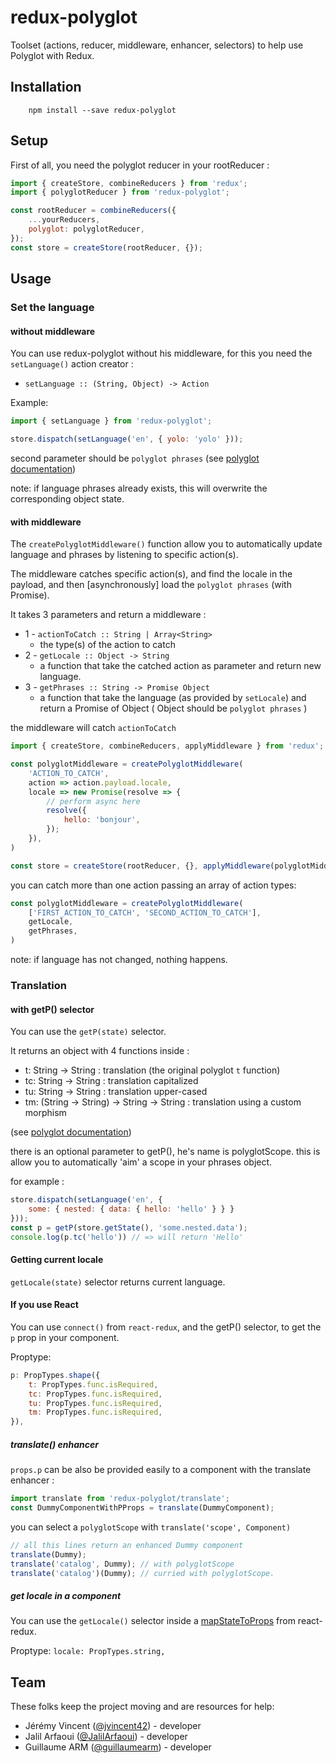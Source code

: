 # redux-polyglot

Toolset (actions, reducer, middleware, enhancer, selectors) to help use Polyglot with Redux.

## Installation
```
    npm install --save redux-polyglot
```
## Setup

First of all, you need the polyglot reducer in your rootReducer :
```javascript
import { createStore, combineReducers } from 'redux';
import { polyglotReducer } from 'redux-polyglot';

const rootReducer = combineReducers({
    ...yourReducers,
    polyglot: polyglotReducer,
});
const store = createStore(rootReducer, {});

```
## Usage

### Set the language
#### without middleware
You can use redux-polyglot without his middleware, for this you need the `setLanguage()` action creator :

- ```setLanguage :: (String, Object) -> Action```

Example:
```javascript
import { setLanguage } from 'redux-polyglot';

store.dispatch(setLanguage('en', { yolo: 'yolo' }));
```
second parameter should be `polyglot phrases` (see [polyglot documentation](http://airbnb.io/polyglot.js/))

note: if language phrases already exists, this will overwrite the corresponding object state.

#### with middleware
The `createPolyglotMiddleware()` function allow you to automatically update language and phrases by listening to specific action(s).

The middleware catches specific action(s), and find the locale in the payload, and then [asynchronously] load the `polyglot phrases` (with Promise).

It takes 3 parameters and return a middleware :
- 1 - `actionToCatch :: String | Array<String>`
    - the type(s) of the action to catch
- 2 - `getLocale :: Object -> String`
    - a function that take the catched action as parameter and return new language.
- 3 - `getPhrases :: String -> Promise Object`
    - a function that take the language (as provided by `setLocale`) and return a Promise of Object ( Object should be `polyglot phrases` )

the middleware will catch `actionToCatch`

```javascript
import { createStore, combineReducers, applyMiddleware } from 'redux';

const polyglotMiddleware = createPolyglotMiddleware(
    'ACTION_TO_CATCH',
    action => action.payload.locale,
    locale => new Promise(resolve => {
        // perform async here
        resolve({
            hello: 'bonjour',
        });        
    }),
)

const store = createStore(rootReducer, {}, applyMiddleware(polyglotMiddleware));
```

you can catch more than one action passing an array of action types:
```javascript
const polyglotMiddleware = createPolyglotMiddleware(
    ['FIRST_ACTION_TO_CATCH', 'SECOND_ACTION_TO_CATCH'],
    getLocale,
    getPhrases,
)
```

note: if language has not changed, nothing happens.

### Translation
#### with getP() selector
You can use the `getP(state)` selector.

It returns an object with 4 functions inside :
- t: String -> String : translation (the original polyglot `t` function)
- tc: String -> String : translation capitalized
- tu: String -> String : translation upper-cased
- tm: (String -> String) -> String -> String :  translation using a custom morphism

(see [polyglot documentation](http://airbnb.io/polyglot.js/))

there is an optional parameter to getP(), he's name is polyglotScope.
this is allow you to automatically 'aim' a scope in your phrases object.

for example :

```js
store.dispatch(setLanguage('en', {
    some: { nested: { data: { hello: 'hello' } } }
}));
const p = getP(store.getState(), 'some.nested.data');
console.log(p.tc('hello')) // => will return 'Hello'
```

#### Getting current locale
`getLocale(state)` selector returns current language.

#### If you use React

You can use `connect()` from `react-redux`, and the getP() selector, to get the `p` prop in your component.

Proptype:
````javascript
p: PropTypes.shape({
    t: PropTypes.func.isRequired,
    tc: PropTypes.func.isRequired,
    tu: PropTypes.func.isRequired,
    tm: PropTypes.func.isRequired,
}),
````

##### translate() enhancer
`props.p` can be also be provided easily to a component with the translate enhancer :
```javascript
import translate from 'redux-polyglot/translate';
const DummyComponentWithPProps = translate(DummyComponent);
```

you can select a `polyglotScope` with `translate('scope', Component)`
```js
// all this lines return an enhanced Dummy component
translate(Dummy);
translate('catalog', Dummy); // with polyglotScope
translate('catalog')(Dummy); // curried with polyglotScope.
```

##### get locale in a component
You can use the `getLocale()` selector inside a [mapStateToProps](https://github.com/reactjs/react-redux/blob/master/docs/api.md#connectmapstatetoprops-mapdispatchtoprops-mergeprops-options) from react-redux.

Proptype: ````locale: PropTypes.string,````

## Team

These folks keep the project moving and are resources for help:

* Jérémy Vincent ([@jvincent42](https://github.com/jvincent42)) - developer
* Jalil Arfaoui ([@JalilArfaoui](https://github.com/JalilArfaoui)) - developer
* Guillaume ARM ([@guillaumearm](https://github.com/guillaumearm/)) - developer
